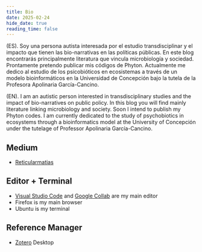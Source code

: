 ```yaml
---
title: Bio
date: 2025-02-24
hide_date: true
reading_time: false
---
```


(ES). Soy una persona autista interesada por el estudio transdisciplinar y el impacto que tienen las bio-narrativas en las políticas públicas. En este blog encontrarás principalmente literatura que vincula microbiología y sociedad. Prontamente pretendo publicar mis códigos de Phyton. Actualmente me dedico al estudio de los psicobióticos en ecosistemas a través de un modelo bioinformáticos en la Universidad de Concepción bajo la tutela de la Profesora Apolinaria García-Cancino.

(EN). I am an autistic person interested in transdisciplinary studies and the impact of bio-narratives on public policy. In this blog you will find mainly literature linking microbiology and society. Soon I intend to publish my Phyton codes. I am currently dedicated to the study of psychobiotics in ecosystems through a bioinformatics model at the University of Concepción under the tutelage of Professor Apolinaria García-Cancino.

## Medium

- [Reticularmatias](https://reticularmatias.medium.com) 

## Editor + Terminal

- [Visual Studio Code](https://code.visualstudio.com/) and [Google Collab](https://colab.research.google.com/) are my main editor
- Firefox is my main browser
- Ubuntu is my terminal

## Reference Manager

- [Zotero](https://www.zotero.org/) Desktop
